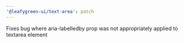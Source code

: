 ```yaml
---
'@leafygreen-ui/text-area': patch
---
```


Fixes bug where aria-labelledby prop was not appropriately applied to textarea element
